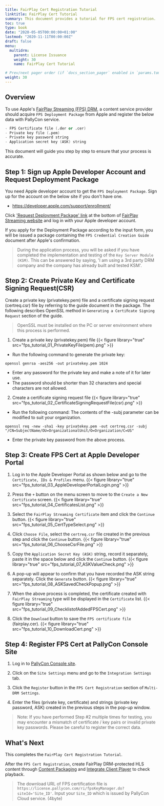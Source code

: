 ```yaml
---
title: FairPlay Cert Registration Tutorial
linktitle: FairPlay Cert Tutorial
summary: This document provides a tutorial for FPS cert registration.
toc: true
type: book
date: "2020-05-05T00:00:00+01:00"
lastmod: "2020-11-11T00:00:00Z"
draft: false
menu:
  multidrm:
    parent: License Issuance
    weight: 30
    name: FairPlay Cert Tutorial

# Prev/next pager order (if `docs_section_pager` enabled in `params.toml`)
weight: 30
---
```


## Overview

To use Apple's [FairPlay Streaming (FPS) DRM](https://developer.apple.com/streaming/fps/), a content service provider should acquire `FPS Deployment Package` from Apple and register the below data with PallyCon service.

```s
- FPS Certificate file (.der or .cer)
- Private key file (.pem)
- Private key password string
- Application secret key (ASK) string
```

This document will guide you step by step to ensure that your process is accurate.

## Step 1: Sign up Apple Developer Account and Request Deployment Package

You need Apple developer account to get the `FPS Deployment Package`. Sign up for the account on the below site if you don't have one.

- https://developer.apple.com/support/enrollment/

Click ['Request Deployment Package' link](https://developer.apple.com/contact/fps/) at the bottom of [FairPlay Streaming website](https://developer.apple.com/streaming/fps/) and log in with your Apple developer account.

If you apply for the Deployment Package according to the input form, you will be issued a package containing the `FPS Credential Creation Guide` document after Apple's confirmation.

> During the application process, you will be asked if you have completed the implementation and testing of the `Key Server Module (KSM)`. This can be answered by saying, 'I am using a 3rd party DRM company and the company has already built and tested KSM'.

## Step 2: Create Private Key and Certificate Signing Request(CSR)

Create a private key (privatekey.pem) file and a certificate signing request (certreq.csr) file by referring to the guide document in the package. The following describes OpenSSL method in `Generating a Certiﬁcate Signing Request` section of the guide.

> OpenSSL must be installed on the PC or server environment where this process is performed.

1. Create a private key (privatekey.pem) file
  {{< figure library="true" src="fps_tutorial_01_PrivateKeyFile(pem).png" >}}
  - Run the following command to generate the private key:
  ```
  openssl genrsa -aes256 -out privatekey.pem 1024
  ```
  - Enter any password for the private key and make a note of it for later use.
  - The password should be shorter than 32 characters and special characters are not allowed.

2. Create a certificate signing request file
    {{< figure library="true" src="fps_tutorial_02_CertificateSigningRequestFile(csr).png" >}}
  - Run the following command: The contents of the -subj parameter can be modified to suit your organization.
  ```
  openssl req -new -sha1 -key privatekey.pem -out certreq.csr -subj "/CN=SubjectName/OU=OrganizationalUnit/O=Organization/C=US"
  ```
  - Enter the private key password from the above process.

## Step 3: Create FPS Cert at Apple Developer Portal

1. Log in to the Apple Developer Portal as shown below and go to the `Certificate, IDs & Profiles` menu.
  {{< figure library="true" src="fps_tutorial_03_AppleDeveloperPortalLogin.png" >}}

2. Press the `+` button on the menu screen to move to the `Create a New Certificate` screen.
  {{< figure library="true" src="fps_tutorial_04_CertificatesList.png" >}}

3. Select the `FairPlay Streaming Certificate` item and click the `Continue` button.
  {{< figure library="true" src="fps_tutorial_05_CertTypeSelect.png" >}}

4. Click `Choose File`, select the `certreq.csr` file created in the previous step and click the `Continue` button.
  {{< figure library="true" src="fps_tutorial_06_ChooseCsrFile.png" >}}

5. Copy the `Application Secret Key (ASK)` string, record it separately, paste it in the space below and click the `Continue` button.
  {{< figure library="true" src="fps_tutorial_07_ASKValueCheck.png" >}}

6. A pop-up will appear to confirm that you have recorded the ASK string separately. Click the `Generate` button.
  {{< figure library="true" src="fps_tutorial_08_ASKSavedCheckPopup.png" >}}

7. When the above process is completed, the certificate created with `FairPlay Streaming` type will be displayed in the `Certificate` list.
  {{< figure library="true" src="fps_tutorial_09_ChecklistofAddedFPSCert.png" >}}

8. Click the `Download` button to save the `FPS certificate file` (fairplay.cer).
  {{< figure library="true" src="fps_tutorial_10_DownloadCert.png" >}}

## Step 4: Register FPS Cert at PallyCon Console Site

1. Log in to [PallyCon Console site](https://console.pallycon.com).

2. Click on the `Site Settings` menu and go to the `Integration Settings` tab.

3. Click the `Register` button in the `FPS Cert Registration` section of `Multi-DRM Settings`.

4. Enter the files (private key, certificate) and strings (private key password, ASK) created in the previous steps in the pop-up window.

> Note: If you have performed Step #2 multiple times for testing, you may encounter a mismatch of certificate / key pairs or invalid private key passwords. Please be careful to register the correct data.

## What's Next

This completes the `FairPlay Cert Registration Tutorial`.

After the `FPS Cert Registration`, create FairPlay DRM-protected HLS content through [Content Packaging](../../packaging) and [Integrate Client Player](../../clients) to check playback.

> The download URL of FPS certification file is `https://license.pallycon.com/ri/fpsKeyManager.do?siteId='Site_ID'`. Input your `Site_ID` which is issued by PallyCon Cloud service. (4byte)
